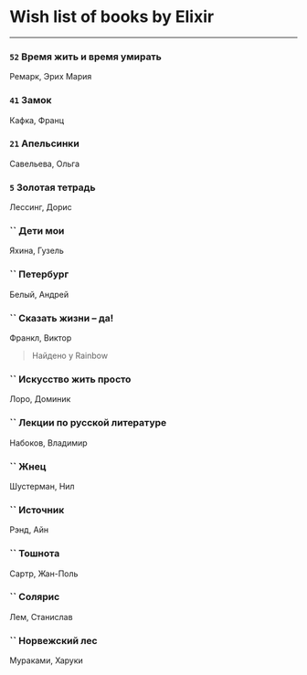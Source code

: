 # Wish list of books by Elixir
---

### `52` Время жить и время умирать
Ремарк, Эрих Мария

### `41` Замок
Кафка, Франц

### `21` Апельсинки
Савельева, Ольга

### `5` Золотая тетрадь
Лессинг, Дорис

### `` Дети мои
Яхина, Гузель

### `` Петербург
Белый, Андрей

### `` Сказать жизни – да!
Франкл, Виктор
> Найдено у Rainbow

### `` Искусство жить просто
Лоро, Доминик

### `` Лекции по русской литературе
Набоков, Владимир

### `` Жнец
Шустерман, Нил

### `` Источник
Рэнд, Айн

### `` Тошнота
Сартр, Жан-Поль

### `` Солярис
Лем, Станислав

### `` Норвежский лес
Мураками, Харуки

